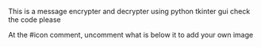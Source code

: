This is a message encrypter and decrypter using python
tkinter gui
check the code please


At the #icon comment, uncomment what is below it to add your own image
